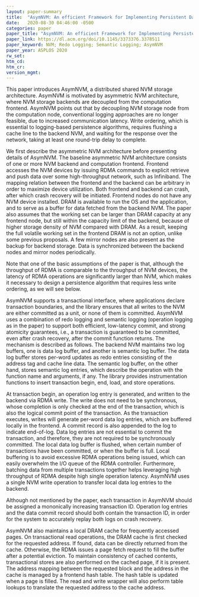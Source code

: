 ```yaml
---
layout: paper-summary
title:  "AsymNVM: An efficient Framework for Implementing Persistent Data Structures on Asymmetric NVM Architecture"
date:   2020-08-30 04:46:00 -0500
categories: paper
paper_title: "AsymNVM: An efficient Framework for Implementing Persistent Data Structures on Asymmetric NVM Architecture"
paper_link: https://dl.acm.org/doi/10.1145/3373376.3378511
paper_keyword: NVM; Redo Logging; Semantic Logging; AsymNVM
paper_year: ASPLOS 2020
rw_set:
htm_cd:
htm_cr:
version_mgmt:
---
```


This paper introduces AsymNVM, a distributed shared NVM storage architecture. AsymNVM is motivated by asymmetric NVM architecture,
where NVM storage backends are decoupled from the computation frontend. AsymNVM points out that by decoupling NVM storage node
from the computation node, conventional logging approaches are no longer feasible, due to increased communication
latency. Write ordering, which is essential to logging-based persistence algorithms, requires flushing a cache line to 
the backend NVM, and waiting for the response over the network, taking at least one round-trip delay to complete.

We first describe the asymmetric NVM architecture before presenting details of AsymNVM. The baseline asymmetric NVM
architecture consists of one or more NVM backend and computation frontend. Frontend accesses the NVM devices by 
issuing RDMA commands to explicit retrieve and push data over some high-throughput network, such as Infiniband.
The mapping relation between the frontend and the backend can be arbitrary in order to maximize device utilization.
Both frontend and backend can crash, after which crash recovery will be initiated.
Frontend nodes do not have any NVM device installed. DRAM is available to run the OS and the application, and to
serve as a buffer for data fetched from the backend NVM.
The paper also assumes that the working set can be larger than DRAM capacity at any frontend node, but still within the
capacity limit of the backend, because of higher storage density of NVM compared with DRAM.
As a result, keeping the full volatile working set in the frontend DRAM is not an option, unlike some previous proposals. 
A few mirror nodes are also present as the backup for backend storage. Data is synchronized between the backend nodes
and mirror nodes periodically.

Note that one of the basic assumptions of the paper is that, although the throughput of RDMA is comparable to the 
throughput of NVM devices, the latency of RDMA operations are significantly larger than NVM, which makes it necessary
to design a persistence algorithm that requires less write ordering, as we will see below.

AsymNVM supports a transactional interface, where applications declare transaction boundaries, and the library ensures
that all writes to the NVM are either committed as a unit, or none of them is committed. 
AsymNVM uses a combination of redo logging and semantic logging (operation logging as in the paper) to support both
efficient, low-latency commit, and strong atomicity guarantees, i.e., a transaction is guaranteed to be committed, even 
after crash recovery, after the commit function returns.
The mechanism is described as follows. The backend NVM maintains two log buffers, one is data log buffer, and another 
is semantic log buffer. The data log buffer stores per-word updates as redo entries consisting of the address tag and
cache line data. The semantic log buffer, on the other hand, stores semantic log entries, which describe the operation
with the function name and arguments, if any. 
The library provides instrumentation functions to insert transaction begin, end, load, and store operations.

At transaction begin, an operation log entry is generated, and written to the backend via RDMA write. The write does
not need to be synchronous, whose completion is only checked at the end of the transaction, which is also the logical
commit point of the transaction. As the transaction executes, writes will generate per-word data log entries, which
are buffered locally in the frontend. A commit record is also appended to the log to indicate end-of-log. 
Data log entries are not essential to commit the transaction, and therefore, they
are not required to be synchronously committed. The local data log buffer is flushed, when certain number of 
transactions have been committed, or when the buffer is full. 
Local buffering is to avoid excessive RDMA operations being issued, which can easily overwhelm the I/O queue of the RDMA
controller. Furthermore, batching data from multiple transactions together helps leveraging high throughput of RDMA
despite high single operation latency.
AsymNVM uses a single NVM write operation to transfer local data log entries to the backend. 

Although not mentioned by the paper, each transaction in AsymNVM should be assigned a mononically increasing transaction
ID. Operation log entries and the data commit record should both contain the transaction ID, in order for the system to
accurately replay both logs on crash recovery.

AsymNVM also maintains a local DRAM cache for frequently accessed pages. On transactional read operations, the DRAM cache
is first checked for the requested address. If found, data can be directly returned from the cache. Otherwise, the 
RDMA issues a page fetch request to fill the buffer after a potential eviction. To maintain consistency of cached contents,
transactional stores are also performed on the cached page, if it is present.
The address mapping between the requested block and the address in the cache is managed by a frontend hash table. The
hash table is updated when a page is filled. The read and write wrapper will also perform table lookups to translate
the requested address to the cache address.
